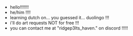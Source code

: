- hello!!!!!!!
- he/him !!!!
- learning dutch on... you guessed it... duolingo !!!
- i'll do art requests NOT for free !!!
- you can contact me at "ridgep3lts_haven." on discord !!!!!

<!---
tomridgepelt/tomridgepelt is a ✨ special ✨ repository because its `README.md` (this file) appears on your GitHub profile.
You can click the Preview link to take a look at your changes.
--->

